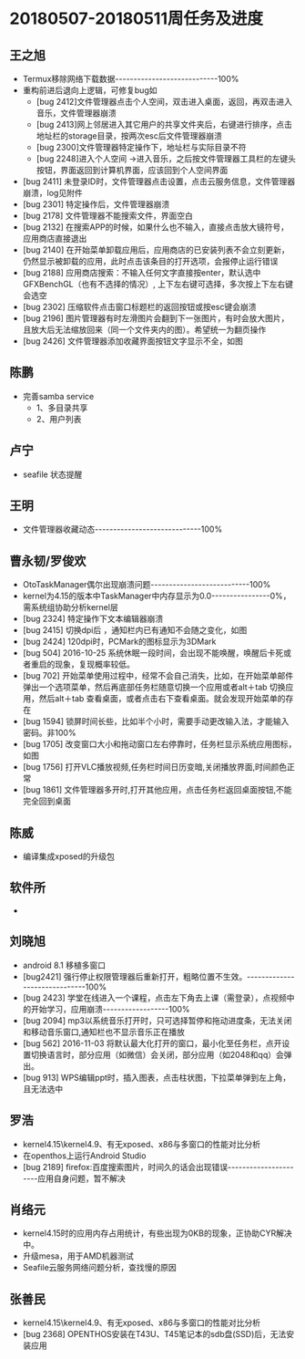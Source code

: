 # 20180507-20180511周任务及进度

## 王之旭
- Termux移除网络下载数据----------------------------100%
- 重构前进后退向上逻辑，可修复bug如
   - [bug 2412]文件管理器点击个人空间，双击进入桌面，返回，再双击进入音乐，文件管理器崩溃
   - [bug 2413]网上邻居进入其它用户的共享文件夹后，右键进行排序，点击地址栏的storage目录，按两次esc后文件管理器崩溃
   - [bug 2300]文件管理器特定操作下，地址栏与实际目录不符
   - [bug 2248]进入个人空间 ->进入音乐，之后按文件管理器工具栏的左键头按钮，界面返回到计算机界面，应该回到个人空间界面
- [bug 2411] 未登录ID时，文件管理器点击设置，点击云服务信息，文件管理器崩溃，log见附件
- [bug 2301] 特定操作后，文件管理器崩溃
- [bug 2178] 文件管理器不能搜索文件，界面空白
- [bug 2132] 在搜索APP的时候，如果什么也不输入，直接点击放大镜符号，应用商店直接退出
- [bug 2140] 在开始菜单卸载应用后，应用商店的已安装列表不会立刻更新，仍然显示被卸载的应用，此时点击该条目的打开选项，会报停止运行错误
- [bug 2188] 应用商店搜索：不输入任何文字直接按enter，默认选中GFXBenchGL（也有不选择的情况）, 上下左右键可选择，多次按上下左右键会选空
- [bug 2302] 压缩软件点击窗口标题栏的返回按钮或按esc键会崩溃
- [bug 2196] 图片管理器有时左滑图片会翻到下一张图片，有时会放大图片，且放大后无法缩放回来（同一个文件夹内的图）。希望统一为翻页操作
- [bug 2426] 文件管理器添加收藏界面按钮文字显示不全，如图

## 陈鹏
- 完善samba service
   - 1、多目录共享
   - 2、用户列表

## 卢宁
- seafile 状态提醒

## 王明
- 文件管理器收藏动态-----------------------------100%

## 曹永韧/罗俊欢
- OtoTaskManager偶尔出现崩溃问题---------------------------100%
- kernel为4.15的版本中TaskManager中内存显示为0.0----------------0%，需系统组协助分析kernel层
- [bug 2324] 特定操作下文本编辑器崩溃
- [bug 2415] 切换dpi后 ，通知栏内已有通知不会随之变化，如图
- [bug 2424] 120dpi时，PCMark的图标显示为3DMark
- [bug 504] 2016-10-25 系统休眠一段时间，会出现不能唤醒，唤醒后卡死或者重启的现象，复现概率较低。
- [bug 702] 开始菜单使用过程中，经常不会自己消失，比如，在开始菜单邮件弹出一个选项菜单，然后再底部任务栏随意切换一个应用或者alt＋tab 切换应用，然后alt＋tab 查看桌面，或者点击右下查看桌面。就会发现开始菜单的存在
- [bug 1594] 锁屏时间长些，比如半个小时，需要手动更改输入法，才能输入密码。非100%
- [bug 1705] 改变窗口大小和拖动窗口左右停靠时，任务栏显示系统应用图标，如图
- [bug 1756] 打开VLC播放视频,任务栏时间日历变暗,关闭播放界面,时间颜色正常
- [bug 1861] 文件管理器多开时,打开其他应用，点击任务栏返回桌面按钮,不能完全回到桌面

## 陈威
- 编译集成xposed的升级包

## 软件所
- 

## 刘晓旭
- android 8.1 移植多窗口
- [bug2421] 强行停止权限管理器后重新打开，粗略位置不生效。------------------------------100%
- [bug 2423] 学堂在线进入一个课程，点击左下角去上课（需登录），点视频中的开始学习，应用崩溃------------------100%
- [bug 2094] mp3以系统音乐打开时，只可选择暂停和拖动进度条，无法关闭和移动音乐窗口,通知栏也不显示音乐正在播放
- [bug 562] 2016-11-03 将默认最大化打开的窗口，最小化至任务栏，点开设置切换语言时，部分应用（如微信）会关闭，部分应用（如2048和qq）会弹出。
- [bug 913] WPS编辑ppt时，插入图表，点击柱状图，下拉菜单弹到左上角，且无法选中 

## 罗浩
- kernel4.15\kernel4.9、有无xposed、x86与多窗口的性能对比分析
- 在openthos上运行Android Studio
- [bug 2189] firefox:百度搜索图片，时间久的话会出现错误----------------------应用自身问题，暂不解决

## 肖络元
- kernel4.15时的应用内存占用统计，有些出现为0KB的现象，正协助CYR解决中。
- 升级mesa，用于AMD机器测试
- Seafile云服务网络问题分析，查找慢的原因

## 张善民
- kernel4.15\kernel4.9、有无xposed、x86与多窗口的性能对比分析
- [bug 2368] OPENTHOS安装在T43U、T45笔记本的sdb盘(SSD)后，无法安装应用
